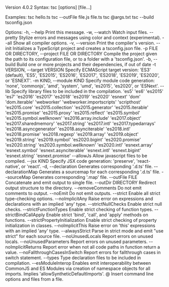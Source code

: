 Version 4.0.2
Syntax:   tsc [options] [file...]

Examples: tsc hello.ts
          tsc --outFile file.js file.ts
          tsc @args.txt
          tsc --build tsconfig.json

Options:
 -h, --help                                         Print this message.
 -w, --watch                                        Watch input files.
 --pretty                                           Stylize errors and messages using color and context (experimental).
 --all                                              Show all compiler options.
 -v, --version                                      Print the compiler's version.
 --init                                             Initializes a TypeScript project and creates a tsconfig.json file.
 -p FILE OR DIRECTORY, --project FILE OR DIRECTORY  Compile the project given the path to its configuration file, or to a folder with a 'tsconfig.json'.
 -b, --build                                        Build one or more projects and their dependencies, if out of date
 -t VERSION, --target VERSION                       Specify ECMAScript target version: 'ES3' (default), 'ES5', 'ES2015', 'ES2016', 'ES2017', 'ES2018', 'ES2019', 'ES2020', or 'ESNEXT'.
 -m KIND, --module KIND                             Specify module code generation: 'none', 'commonjs', 'amd', 'system', 'umd', 'es2015', 'es2020', or 'ESNext'.
 --lib                                              Specify library files to be included in the compilation.
                                                      'es5' 'es6' 'es2015' 'es7' 'es2016' 'es2017' 'es2018' 'es2019' 'es2020' 'esnext' 'dom' 'dom.iterable' 'webworker' 'webworker.importscripts' 'scripthost' 'es2015.core' 'es2015.collection' 'es2015.generator' 'es2015.iterable' 'es2015.promise' 'es2015.proxy' 'es2015.reflect' 'es2015.symbol' 'es2015.symbol.wellknown' 'es2016.array.include' 'es2017.object' 'es2017.sharedmemory' 'es2017.string' 'es2017.intl' 'es2017.typedarrays' 'es2018.asyncgenerator' 'es2018.asynciterable' 'es2018.intl' 'es2018.promise' 'es2018.regexp' 'es2019.array' 'es2019.object' 'es2019.string' 'es2019.symbol' 'es2020.bigint' 'es2020.promise' 'es2020.string' 'es2020.symbol.wellknown' 'es2020.intl' 'esnext.array' 'esnext.symbol' 'esnext.asynciterable' 'esnext.intl' 'esnext.bigint' 'esnext.string' 'esnext.promise' 
 --allowJs                                          Allow javascript files to be compiled.
 --jsx KIND                                         Specify JSX code generation: 'preserve', 'react-native', or 'react'.
 -d, --declaration                                  Generates corresponding '.d.ts' file.
 --declarationMap                                   Generates a sourcemap for each corresponding '.d.ts' file.
 --sourceMap                                        Generates corresponding '.map' file.
 --outFile FILE                                     Concatenate and emit output to single file.
 --outDir DIRECTORY                                 Redirect output structure to the directory.
 --removeComments                                   Do not emit comments to output.
 --noEmit                                           Do not emit outputs.
 --strict                                           Enable all strict type-checking options.
 --noImplicitAny                                    Raise error on expressions and declarations with an implied 'any' type.
 --strictNullChecks                                 Enable strict null checks.
 --strictFunctionTypes                              Enable strict checking of function types.
 --strictBindCallApply                              Enable strict 'bind', 'call', and 'apply' methods on functions.
 --strictPropertyInitialization                     Enable strict checking of property initialization in classes.
 --noImplicitThis                                   Raise error on 'this' expressions with an implied 'any' type.
 --alwaysStrict                                     Parse in strict mode and emit "use strict" for each source file.
 --noUnusedLocals                                   Report errors on unused locals.
 --noUnusedParameters                               Report errors on unused parameters.
 --noImplicitReturns                                Report error when not all code paths in function return a value.
 --noFallthroughCasesInSwitch                       Report errors for fallthrough cases in switch statement.
 --types                                            Type declaration files to be included in compilation.
 --esModuleInterop                                  Enables emit interoperability between CommonJS and ES Modules via creation of namespace objects for all imports. Implies 'allowSyntheticDefaultImports'.
 @<file>                                            Insert command line options and files from a file.